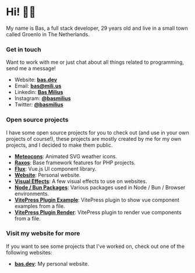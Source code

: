 # Hi! 👋🏽

My name is Bas, a full stack developer, 29 years old and live in a small town called Groenlo in The
Netherlands.

### Get in touch
Want to work with me or just chat about all things related to programming, send me a message!
- Website: **[bas.dev](https://bas.dev)**
- Email: **bas@mili.us**
- Linkedin: **[Bas Milius](https://www.linkedin.com/in/basmilius/)**
- Instagram: **[@basmilius](https://instagram.com/basmilius)**
- Twitter: **[@basmilius](https://twitter.com/basmilius)**

### Open source projects
I have some open source projects for you to check out (and use in your own projects of course!),
these projects are mostly created by me for my own projects, and I decided to make them public.
- **[Meteocons](https://github.com/basmilius/weather-icons)**: Animated SVG weather icons.
- **[Raxos](https://github.com/basmilius/raxos)**: Base framework features for PHP projects.
- **[Flux](https://github.com/basmilius/flux)**: Vue.js UI component library.
- **[Website](https://github.com/basmilius/website)**: Personal website.
- **[Visual Effects](https://github.com/basmilius/visual-effects)**: A few visual effects to use on websites.
- **[Node / Bun Packages](https://github.com/basmilius/packages)**: Various packages used in Node / Bun / Browser environments.
- **[VitePress Plugin Example](https://github.com/basmilius/vitepress-plugin-example)**: VitePress plugin to show vue component examples from a file.
- **[VitePress Plugin Render](https://github.com/basmilius/vitepress-plugin-render)**: VitePress plugin to render vue components from a file.
  
### Visit my website for more
If you want to see some projects that I've worked on, check out one of the following websites:
- **[bas.dev](https://bas.dev)**: My personal website.
